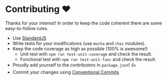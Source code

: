 Contributing :heart:
====================

Thanks for your interest! In order to keep the code coherent there are some
easy-to-follow rules.

* Use [StandardJS](https://standardjs.com/)
* Write tests for your modifications (use `mocha` and `chai` modules).
* Keep the code coverage as high as possible (100% is awesome!)
  * Unit test with `npm run test-unit-coverage` and check the result.
  * Functional test with `npm run test-unit-func` and check the result.
* Proudly add yourself to the contributors in `package.json`! :+1:
* Commit your changes using [Conventional Commits](https://www.conventionalcommits.org/)
